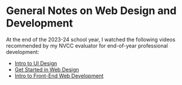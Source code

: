 # General Notes on Web Design and Development

At the end of the 2023-24 school year, I watched the following videos
recommended by my NVCC evaluator for end-of-year professional development:

* [Intro to UI Design](https://www.youtube.com/watch?v=GbJLsSi7ehY)
* [Get Started in Web Design](https://www.youtube.com/watch?v=05r34Q9oM-8)
* [Intro to Front-End Web Development](https://www.youtube.com/watch?v=7C4dv8vuwEk)
